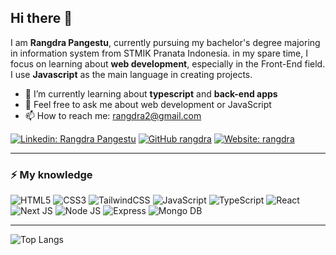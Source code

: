 ## Hi there 👋

I am **Rangdra Pangestu**, currently pursuing my bachelor's degree majoring in information system from STMIK Pranata Indonesia. in my spare time, I focus on learning about **web development**, especially in the Front-End field.
I use **Javascript** as the main language in creating projects.

- 🌱 I’m currently learning about **typescript** and **back-end apps**
-  💬 Feel free to ask me about web development or JavaScript
- 📫 How to reach me: rangdra2@gmail.com

[![Linkedin: Rangdra Pangestu](https://img.shields.io/badge/-Rangdra-blue?style=flat-square&logo=Linkedin&logoColor=white&link=https://www.linkedin.com/in/rangdra-pangestu/)](https://www.linkedin.com/in/rangdra-pangestu/)
[![GitHub rangdra](https://img.shields.io/badge/-rangdra-100000?style=flat-square&logo=github&logoColor=white)](https://github.com/rangdra)
[![Website: rangdra](https://img.shields.io/badge/-Website-000000?style=flat-square&logo=About.me&logoColor=white)](https://rangdrap.vercel.app/)

---

### ⚡  My knowledge
![HTML5](https://img.shields.io/badge/HTML5-E34F26?style=for-the-badge&logo=html5&logoColor=white)
![CSS3](https://img.shields.io/badge/CSS3-1572B6?style=for-the-badge&logo=css3&logoColor=white)
![TailwindCSS](https://img.shields.io/badge/tailwindcss-%2338B2AC.svg?style=for-the-badge&logo=tailwind-css&logoColor=white)
![JavaScript](https://img.shields.io/badge/JavaScript-323330?style=for-the-badge&logo=javascript&logoColor=F7DF1E)
![TypeScript](https://img.shields.io/badge/typescript-%23007ACC.svg?style=for-the-badge&logo=typescript&logoColor=white)
![React](https://img.shields.io/badge/React-20232A?style=for-the-badge&logo=react&logoColor=61DAFB)
![Next JS](https://img.shields.io/badge/next.js-000000?style=for-the-badge&logo=nextdotjs&logoColor=white)
![Node JS](https://img.shields.io/badge/Node.js-339933?style=for-the-badge&logo=nodedotjs&logoColor=white)
![Express](https://img.shields.io/badge/Express.js-000000?style=for-the-badge&logo=express&logoColor=white)
![Mongo DB](https://img.shields.io/badge/MongoDB-white?style=for-the-badge&logo=mongodb&logoColor=4EA94B)

---

![Top Langs](https://github-readme-stats.vercel.app/api/top-langs/?username=gkhan205&layout=compact&theme=dark&hide_border=true)

